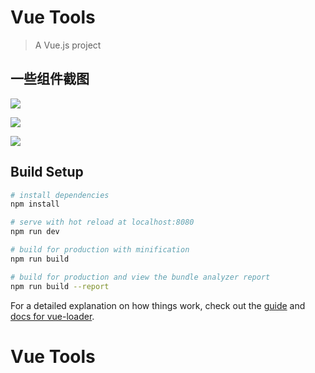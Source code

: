 # Vue Tools

> A Vue.js project
 ## 一些组件截图
![](http://a1.qpic.cn/psc?/V11OI4qh0IBILO/es2MkY2PTea.oVL6KUJJICCR35bCuRK.OKWjGEarhdSBCvheuA0CgZw99x7RPSe.L.QXFwiHMSjvYWGwTDFFRg!!/b&ek=1&kp=1&pt=0&bo=UwVxAgAAAAADFxc!&tl=1&vuin=992899491&tm=1586160000&sce=60-4-3&rf=viewer_4)

![](http://a1.qpic.cn/psc?/V11OI4qh0IBILO/es2MkY2PTea.oVL6KUJJIGacDBN8ON0AQJYtx5ewOhJso4jgne2nwxp0Mk5KVzDi*6BCBKTtlZmm7qGhLgStmg!!/b&ek=1&kp=1&pt=0&bo=UwVxAgAAAAADFxc!&tl=1&vuin=992899491&tm=1586160000&sce=60-4-3&rf=viewer_4)

![](http://a1.qpic.cn/psc?/V11OI4qh0IBILO/es2MkY2PTea.oVL6KUJJIGkK1W*auqbcgzDbzM9MtThoPGwKx2s*J.NdA5LVrezenRSvjQag*KAW0pJPRtTqnw!!/b&ek=1&kp=1&pt=0&bo=UwVxAgAAAAADFxc!&tl=1&vuin=992899491&tm=1586160000&sce=60-4-3&rf=viewer_4)
## Build Setup

``` bash
# install dependencies
npm install

# serve with hot reload at localhost:8080
npm run dev

# build for production with minification
npm run build

# build for production and view the bundle analyzer report
npm run build --report
```


For a detailed explanation on how things work, check out the [guide](http://vuejs-templates.github.io/webpack/) and [docs for vue-loader](http://vuejs.github.io/vue-loader).

# Vue Tools
